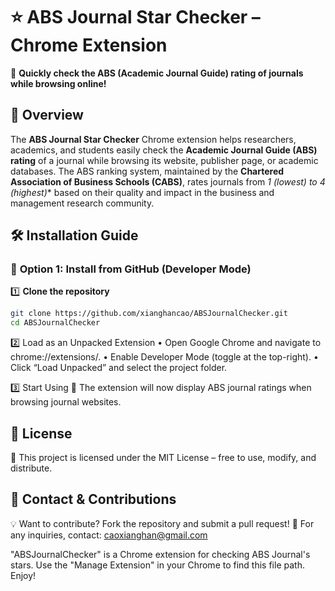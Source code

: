 # ⭐ ABS Journal Star Checker – Chrome Extension  

🚀 **Quickly check the ABS (Academic Journal Guide) rating of journals while browsing online!**  

## 📖 **Overview**  
The **ABS Journal Star Checker** Chrome extension helps researchers, academics, and students easily check the **Academic Journal Guide (ABS) rating** of a journal while browsing its website, publisher page, or academic databases. The ABS ranking system, maintained by the **Chartered Association of Business Schools (CABS)**, rates journals from **1 (lowest) to 4* (highest)** based on their quality and impact in the business and management research community.  

## 🛠 **Installation Guide**  
### 📌 **Option 1: Install from GitHub (Developer Mode)**  
1️⃣ **Clone the repository**  
```bash
git clone https://github.com/xianghancao/ABSJournalChecker.git
cd ABSJournalChecker
```

2️⃣ Load as an Unpacked Extension
	•	Open Google Chrome and navigate to chrome://extensions/.
	•	Enable Developer Mode (toggle at the top-right).
	•	Click “Load Unpacked” and select the project folder.

3️⃣ Start Using 🎉
The extension will now display ABS journal ratings when browsing journal websites.


## 📜 License

📝 This project is licensed under the MIT License – free to use, modify, and distribute.


## 💬 Contact & Contributions

💡 Want to contribute? Fork the repository and submit a pull request!
📧 For any inquiries, contact: caoxianghan@gmail.com



"ABSJournalChecker" is a Chrome extension for checking ABS Journal's stars. Use the "Manage Extension" in your Chrome to find this file path. Enjoy!
